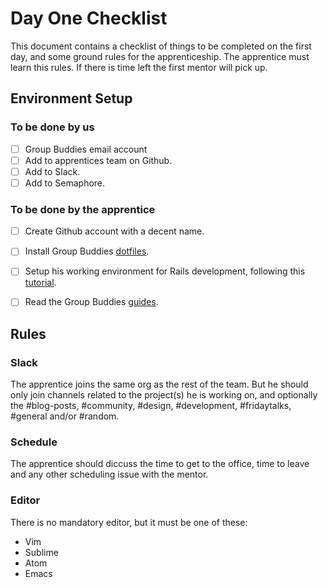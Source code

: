 Day One Checklist
=================

This document contains a checklist of things to be completed on the first day, and some ground rules for the apprenticeship. The apprentice must learn this rules. If there is time left the first mentor will pick up.

## Environment Setup

### To be done by us

- [ ] Group Buddies email account
- [ ] Add to apprentices team on Github.
- [ ] Add to Slack.
- [ ] Add to Semaphore.

### To be done by the apprentice

- [ ] Create Github account with a decent name.
- [ ] Install Group Buddies [dotfiles](https://github.com/groupbuddies/dotfiles).
- [ ] Setup his working environment for Rails development, following this [tutorial](http://tutorials.jumpstartlab.com/topics/environment/environment.html).
- [ ] Read the Group Buddies [guides](https://github.com/groupbuddies/guides).


## Rules

### Slack

The apprentice joins the same org as the rest of the team. But he should only join channels related to the project(s) he is working on, and optionally the #blog-posts, #community, #design, #development, #fridaytalks, #general and/or #random.

### Schedule

The apprentice should diccuss the time to get to the office, time to leave and any other scheduling issue with the mentor.

### Editor

There is no mandatory editor, but it must be one of these:

* Vim
* Sublime
* Atom
* Emacs
